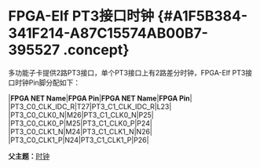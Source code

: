 # FPGA-Elf PT3接口时钟 {#A1F5B384-341F214-A87C15574AB00B7-395527 .concept}

多功能子卡提供2路PT3接口，单个PT3接口上有2路差分时钟，FPGA-Elf PT3接口时钟Pin脚分配如下：

|**FPGA NET Name**|**FPGA Pin**|**FPGA NET Name**|**FPGA Pin**|
|PT3\_C0\_CLK\_IDC\_R|T27|PT3\_C1\_CLK\_IDC\_R|L23|
|PT3\_C0\_CLK0\_N|M26|PT3\_C1\_CLK0\_N|P25|
|PT3\_C0\_CLK0\_P|M25|PT3\_C1\_CLK0\_P|P24|
|PT3\_C0\_CLK1\_N|M24|PT3\_C1\_CLK1\_N|N26|
|PT3\_C0\_CLK1\_P|N24|PT3\_C1\_CLK1\_P|P26|

**父主题：**[时钟](../concepts/EpicElfug_时钟.md)

